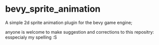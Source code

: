 # bevy_sprite_animation
A simple 2d sprite animation plugin for the bevy game engine;

anyone is welcome to make suggestion and corrections to this repositry: esspecialy my spelling :S
